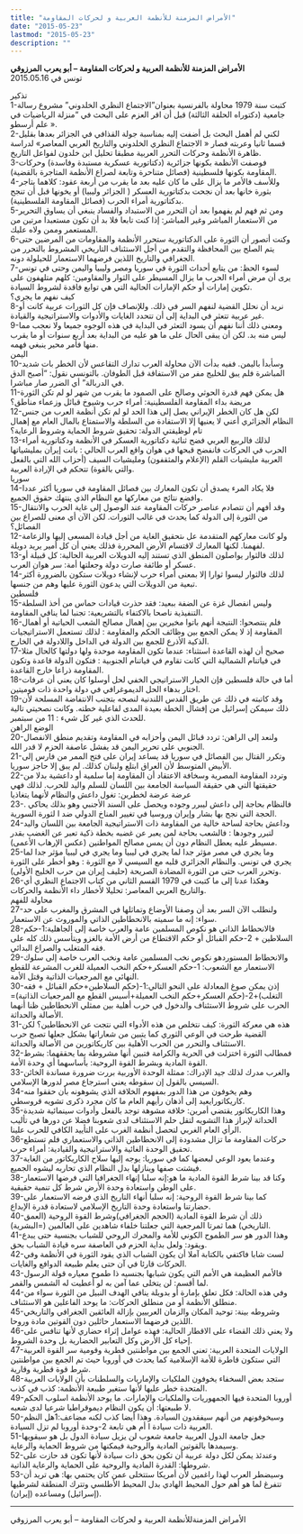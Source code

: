 ```yaml
---
title: "الأمراض المزمنة للأنظمة العربية و لحركات المقاومة"
date: "2015-05-23"
lastmod: "2015-05-23"
description: ""
---
```

**الأمراض المزمنة للأنظمة العربية و لحركات المقاومة – أبو يعرب المرزوقي**  
تونس في 2015.05.16

تذكير  
1-كتبت سنة 1979 محاولة بالفرنسية بعنوان”الاجتماع النظري الخلدوني” مشروع رسالة جامعية (دكتوراه الحلقة الثالثة) قبل أن اقر العزم على البحث في “منزلة الرياضيات في علم أرسطو ».  
2-لكني لم أهمل البحث بل أضفت إليه بمناسبة جولة القذافي في الجزائر بعدها بقليل قسما ثانيا وعربته فصار « الاجتماع النظري الخلدوني والتاريخ العربي المعاصر» لدراسة ظاهرة الأنظمة وحركات التحرر العربية مطبقا تحليل ابن خلدون لفواعل التاريخ.  
3-فوصفت الأنظمة بكونها جزائرية (دكتاتورية عسكرية مستبدة وفاسدة) وحركات المقاومة بكونها فلسطينية (فصائل متناحرة وتابعة لصراع الأنظمة المتاجرة بالقضية).  
4-وللأسف فالأمر ما يزال على ما كان عليه بعد ما يقرب من أربعة عقود: كلاهما يتاجر بثورة خانها بعد أن نجحت بدكتاتورية العسكر ( الجزائر وليبيا) أو يخونها قبل أن تنجح بدكتاتورية أمراء الحرب (فصائل المقاومة الفلسطينية).  
5-ومن ثم فهم لم يفهموا بعد أن التحرر من الاستبداد والفساد ينبغي أن يساوق التحرير من الاستعمار المباشر وغير المباشر: إذا كنت تابعا فلا بد أن تكون مستعبدا مرتين من المستعمر وممن ولاه عليك.  
6-وكنت أتصور أن الثورة على الدكتاتورية ستحرر الأنظمة والمقاومات من المرضين حتى يتم الصلح بين المحافظة والتقدم من أجل الاستئناف التاريخي المشروط بالتحرر من الجغرافي والتاريخ اللذين فرضهما الاستعمار للحيلولة دونه.  
7-لسوء الحظ: من يتابع أحداث الثورة في سوريا ومصر وليبيا واليمن وحتى في تونس يرى أن مرض أمراء الحرب ما يزال المسيطر على الثوار والمقاومين: كلهم متلهفون على تكوين إمارات أو حكم الإمارات الحالية التي هي توابع فاقدة لشروط السيادة.  
كيف نفهم ما يجري؟  
8-نريد أن نحلل القضية لنفهم السر في ذلك. وللإنصاف فإن كل الثورات عربية كانت أو غير عربية تتعثر في البداية إلى أن تتحدد الغايات والأدوات والاستراتيجية والقيادة.  
9-ومعنى ذلك أننا نفهم أن يسود التعثر في البداية في هذه الوجوه جميعا ولا نعجب مما ليس منه بد. لكن أن يبقى الحال على ما هو عليه من البداية بعد أربع سنوات أو ما يقرب منها فأمر محير ينبغي فهمه.  
اليمن  
10-وسأبدأ باليمن. ففيه بدأت الآن محاولة العرب تدارك التقاعس لأن الخطر بات شديد المباشرة فلم يبق للخليج مفر من الاستفاقة قبل الطوفان. بالتونسي نقول: “أصبح الدق في الدربالة” أي الضرر صار مباشرا.  
11-هل يمكن فهم قدرة الحوثي وصالح على الصمود ما يقرب من شهر لو لم تكن الثورة مريضة بداء المقاومة الفلسطينية: أمراء حرب وشيوخ قبائل وزعماء مناطق؟  
12-لكن هل كان الخطر الإيراني يصل إلى هذا الحد لو لم تكن أنظمة العرب من جنس النظام الجزائري أعني لا يعنيها إلا الاستفادة من السلطة والاستمتاع بالمال العام مع إهمال تام لوظيفتي الدولة: تحقيق شروط الحماية وشروط الرعاية؟  
13-لذلك فالربيع العربي فضح ثنائية دكتاتورية العسكر في الأنظمة ودكتاتورية أمراء الحرب في الحركات فانفضح قبحها في هوان واقع العرب الحالي : باتت إيران بمليشياتها العربية مليشيات القلم (الإعلام والمثقفون) ومليشيات السيف (أحزاب الله التي بالفعل والتي بالقوة) تتحكم في الإرادة العربية.  
سوريا  
14-فلا يكاد المرء يصدق أن تكون المعارك بين فصائل المقاومة في سوريا أكثر عددا وافضع نتائج من معاركها مع النظام الذي ينتهك حقوق الجميع.  
15-وقد أفهم أن تتصادم عناصر حركات المقاومة عند الوصول إلى غاية الحرب والانتقال من الثورة إلى الدولة كما يحدث في غالب الثورات. لكن الآن أي معنى للصراع بين الفصائل؟  
12-ولو كانت معاركهم المتقدمة عل ىتحقيق الغاية من أجل قيادة المسعى إليها والزعامة لفهمنا. لكنها المعارك لاقتسام الأرض المحررة فذلك يعني أن كل أمير يريد دويلة.  
13-لذلك فالثوار يواصلون المنطق الذي تستند إليه الدويلات العربية الحالية: كل قبيلة أو عسكر أو طائفة صارت دولة وجعلتها أمة: سر هوان العرب.  
14-لذلك فالثوار ليسوا ثوارا إلا بمعنى أمراء حرب لإنشاء دويلات ستكون بالضرورة أكثر تبعية من الدويلات التي يدعون الثورة عليها وهم من جنسها.  
فلسطين  
15-وليس انفصال غزة عن الضفة ببعيد: فقد حذرت قيادات حماس من أخذ السلطة التنفيذية ناصحا بالاكتفاء بالتشريعية: تجنبا لما ينافي المقاومة.  
16-فلم ينتصحوا: النتيجة أنهم باتوا مخيرين بين إهمال مصالح الشعب الحياتية أو أهمال المقاومة إذ لا يمكن الجمع بين وظائف الحكم والمقاومة : لذلك تستعمل الاستراتيجيات الذكية الأذرع للجمع بين الدولة في الداخل واللادولة في الخارج.  
17-صحيح أن لهذه القاعدة استثناء: عندما تكون المقاومة موحدة ولها دولتها كالحال مثلا في فياتنام الشمالية التي كانت تقاوم في فياتنام الجنوبية : فتكون الدولة قاعدة وتكون المقاومة ذراعا خارج القاعدة.  
18-أما في حالة فلسطين فإن الخيار الاستراتيجي الخفي لحل أوسلوا كان يعني أن عرفات اختار بدهاء الحل الديموغرافي في دولة واحدة ذات قوميتين.  
19-وقد كاتبته في ذلك عن طريق القدس اللندنية لنصحه بتجنب الانتفاضة المسلحة لأن ذلك سيمكن إسرائيل من إفشال الخطة بعيدة المدى لفاعلية خطته. وكانت نصحيتي تالية للحدث الذي غير كل شيء : 11 من سبتمبر.  
الوضع الراهن  
20-ولنعد إلى الراهن: تردد قبائل اليمن وأحزابه في المقاومة وتقديم منطق الانفصال الجنوبي على تحرير اليمن قد يفشل عاصفة الحزم لا قدر الله.  
21-وتكرر القتال بين الفصائل في سوريا قد يساعد إيران على فتح الممر من فارس إلى الأبيض المتوسط لأن العراق ابتلع ولبنان كذلك. لم يبق إلا حاجز سوريا.  
22-وتردد المقاومة المصرية وسخافة الاعتقاد أن المقاومة إما سلمية أو داعشية بدلا من حقيقتها التي هي حقيقة السياسة الجامعة بين اللسان للسلم واليد للحرب. لذلك فهي عرضة عرضة لخطرين: تغول داعش والنظام لأنهما يتغاذيا  
23-. فالنظام بحاجة إلى داعش ليبرر وجوده ويحصل على السند الأجنبي وهو بذلك يحاكي الحجة التي نجح بها بشار وإيران وروسيا في تغيير المناخ الدولي ضد ا لثورة السورية.  
24-وداعش بحاجة لساحة خالية من المقاومة ذات الاستراتيجية الجامعة بين اللسان واليد لتبرر وجودها : فالشعب بحاجة لمن يعبر عن غضبه بخطة ذكية تعبر عن الغضب بقدر مسيطر عليه يعطل النظام دون أن يمس مصالح المواطنين (عكس الإرهاب الأعمى).  
25-وما يجري في مصر مؤثر جدا لما يجري في ليبيا وما يجري في ليبيا مؤثر جدا لما يجري في تونس. والنظام الجزائري قلبه مع السيسي لا مع الثورة : وهو أخطر على الثورة وتحرر العرب حتى من الثورة المضادة الصريحة (حليف إيران من حرب الخليج الأولى).  
26-وهكذا عدنا إلى ما كتبت في 1979 القسم الثاني من كتاب الاجتماع النظري أي والتاريخ العربي المعاصر: تحليلا لأخطار داء الأنظمة والحركات.  
محاولة للفهم  
27-ولنطلب الآن السر بعد أن وصفنا الأوضاع وتماثلها في المشرق والمغرب على حد سواء: إنه ما سميته بالانحطاطين الذاتي والموروث عن الاستعمار.  
28-فالانحطاط الذاتي هو نكوص المسلمين عامة والعرب خاصة إلى الجاهلية:1-حكم السلاطين + 2-حكم القبائل أو حكم الاقتطاع من أرض الأمة بالغزو ويتأسس ذلك كله على فقه المتغلب والصراع البدائي.  
29-والانحطاط المستوردهو نكوص نخب المسلمين عامة ونخب العرب خاصة إلى سلوك الاستعمار مع الشعوب: 1-حكم العسكر+حكم النخب العميلة للغرب المشرعة للقطع النهائي مع المرجعيات الذاتية وقتل الأمة.  
30-إذن يمكن صوغ المعادلة على النحو التالي:1-(حكم السلاطين+حكم القبائل + فقه التغلب)+2-(حكم العسكر+حكم النخب العميلة+أسيس القطع مع المرجعيات الذاتية)= الحرب على شروط الاستئناف والدخول في حرب أهلية بين ممثلي الانحطاطين ظنا أنهما الأصالة والحداثة.  
31-هذه هي معركة الثورة: كيف نتخلص من هذه الأدواء التي نتجت عن الانحطاطين؟ لكن القضية طرحت في الوعي الثوري كما يتبين من شعاراتها بشكل جعلها تصبح حرب الاستئناف والتحرر من الحرب الأهلية بين كاريكاتورين من الأصالة والحداثة.  
32-فمطالب الثورة اختزلت في الحرية والكرامة فتبين أنها مشروطة بما يحققهما: بشرط القوة المادية وبشرط القوة الروحية: بأساسهما أي وحدة الأمة.  
33-والغرب مدرك لذلك جيد الإدراك: ممثلة الوحدة الأوربية بررت ضرورة مساندة الخائن السيسي بالقول إن سقوطه يعني استرجاع مصر لدورها الإسلامي.  
34-وهم يخوفون من هذا الدور بمفهوم الخلافة الذي يشوهونه بأن حققوا منه كاريكاتورايعيد إلى أذهان رأيهم العام ما كان مجرد ذكرى تشويه قروسطي.  
35-وهذا الكاريكاتور يقتضي أمرين: خلافة مشوهة توجد بالفعل وأدوات سينمائية شديدة الحداثة لإبراز هذا التشويه لتقل حلم الاستئناف لدى شعوبنا فضلا عن دورها في تأليب الرأي العام الغربي لتحصل أنظمة الغرب على التأييد الكافي للحرب علينا.  
36-حركات المقاومة ما تزال مشدودة إلى الانحطاطين الذاتي والاستعماري فلم تستطع تحقيق الوحدة الغائية والاستراتيجية والقيادية: أمراء حرب.  
37-وعندما يعود الوعي لبعضها كما في سوريا: يوجه إليها سلاح الكاريكاتور من الغاية فيشتت صفها وينازلها بدل النظام الذي تحاربه ليشوه الجميع.  
38-وكنا قد بينا شرط القوة المادية ما هو:إنه سلبا إنهاء الجغرافيا التي فرضها الاستعمار على الوطن واستعادة وحدة الأرض شرط كل تنمية حقيقية.  
39-كما بينا شرط القوة الروحية: إنه سلبا أنهاء التاريخ الذي فرضه الاستعمار على حضارتنا واستعادة وحدة التاريخ الإسلامي لاستعادة قدرة الإبداع.  
40-ذلك أن شرط القوة المادية (الحجم الجغرافي)وشرط القوة الروحية (العمق التاريخي) هما ثمرتا المرجعية التي جعلتنا خلفاء شاهدين على العالمين (=البشرية).  
41-وهذا الدور هو سر الطموح الكوني للأمة والمحرك الروحي للشباب بجنسية حتى يبدع ويقود: ولعل بداية الحزم في العاصفة سره قيادة الشباب بحق.  
42-لست شابا فاكتفي بالكتابة آملا أن يكون الشباب الذي يقود الثورة في الأنظمة وفي الحركات قارئا في آن حتى يعلم طبيعة الدوافع والغايات.  
43-فالأمم العظيمة هي الأمم التي يكون شبابها بجنسيه ذا طموح معياره قولة الرسول لما أقسم: لن يتخلى عما آمن به لو أعطيت له الشمس والقمر.  
44-وفي هذه الحالة: فكل تعلق بإمارة أو بدويلة ينافي الهدف النبيل من الثورة سواء من منطلق الأنظمة أو من منطلق الحركات: ما يوحد الفاعلين هو الاستئناف.  
45-وشروطه بينة: توحيد المكان والزمان العربيين بإزالة العائقين الجغرافي والتاريخي اللذين فرضهما الاستعمار حائلين دون القوتين مادة وروحا.  
46-ولا يعني ذلك القضاء على الاقطار الحالية: فهذه عوامل إثراء حضاري لأنها تنافس على إحياء كل الأرض وكل التعابير الحضارية بل وحدة الشروط.  
47-الولايات المتحدة العربية: تعني الجمع بين مواطنتين قطرية وقومية سر القوة العربية التي ستكون قاطرة للأمة الإسلامية كما يحدث في أوروبا حيث تم الجمع بين مواطنتين شرط قوة قطرية وقارية.  
48-ستجد بعض السخفاء يخوفون الملكيات والإماريات والسلطنات بأن الولايات العربية المتحدة خطر عليها لأنها ستغير طبيعة الأنظمة: كذب في كذب.  
49-أوروبا المتحدة فيها الجمهوريات والملكيات والإمارات. ما يوحد الأنظمة اسلوب الحكم لا طبيعتها: أن يكون النظام ديموقراطيا شرعيا لدى شعبه.  
50-وسيخوفونهم من أنهم سيفقدون السيادة. وهذا أيضا كذب لكنه مضاعف:1هل النظم العربية ذات سيادة ا أم هي تابعة 2-وحدة أوروبا لم تزل السيادة.  
51-جعل جامعة الدول العربية جامعة شعوب لن يزيل سيادة الدول بل هو سيقويها وسيمدها بالقوتين المادية والروحية فيمكنها من شروط الحماية والرعاية.  
52-وعندئذ يمكن لكل دولة عربية أن تكون بحق ذات سيادة لأنها تكون قد حازت على شروطها: القدرة المادية والروحية على الحماية والرعاية الذاتية.  
53-وسيضطر العرب لهذا راغمين لأن أمريكا ستتخلى عمن كان يحتمي بها: هي تريد أن تتفرغ لما هو أهم حول المحيط الهادي بدل المحيط الأطلسي وتترك المنطقة لشرطيها (إسرائيل) ومساعده (إيران).

---

الأمراض المزمنةللأنظمة العربية و لحركات المقاومة – أبو يعرب المرزوقي

###